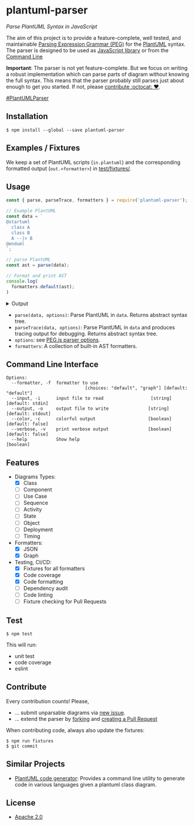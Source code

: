 # plantuml-parser
_Parse PlantUML Syntax in JavaScript_

The aim of this project is to provide a feature-complete, well tested, and
maintainable [Parsing Expression Grammar (PEG)](src/plantuml.pegj)
for the [PlantUML](http://plantuml.com/) syntax. The parser is designed 
to be used as [JavaScript library](#usage) or from the [Command Line](#command-line-interface)

**Important**: The parser is not yet feature-complete. But we focus on writing a
robust implementation which can parse parts of diagram without knowing the full
syntax. This means that the parser probably still parses just about enough to get
you started. If not, please [contribute :octocat: :heart:](#contribute).

[#PlantUMLParser](https://twitter.com/hashtag/PlantUMLParser)

## Installation

```
$ npm install --global --save plantuml-parser
```

## Examples / Fixtures

We keep a set of PlantUML scripts (`in.plantuml`) and the corresponding formatted output (`out.<formatter>`) in [test/fixtures/](test/fixtures).

## Usage

```javascript
const { parse, parseTrace, formatters } = require('plantuml-parser');

// Example PlantUML
const data = `
@startuml
  class A
  class B
  A --|> B
@enduml
`;

// parse PlantUML
const ast = parse(data);

// Format and print AST
console.log(
  formatters.default(ast);
)
```

<details><summary>Output</summary>
<p>

```javascript
[
  [
    {
      "name": "A",
      "isAbstract": false,
      "members": []
    },
    {
      "name": "B",
      "isAbstract": false,
      "members": []
    },
    {
      "left": "A",
      "right": "B",
      "leftType": "",
      "rightType": "Generalization",
      "leftArrowBody": "-",
      "rightArrowBody": "-",
      "leftCardinality": "",
      "rightCardinality": "",
      "name": ""
    }
  ]
]
```

</p>
</details>

* `parse(data, options)`: Parse PlantUML in `data`. Returns abstract syntax tree.
* `parseTrace(data, options)`: Parse PlantUML in `data` and produces tracing output for debugging. Returns abstract syntax tree.
* `options`: see [PEG.js parser options](https://pegjs.org/documentation#generating-a-parser-javascript-api).
* `formatters`: A collection of built-in AST formatters.

## Command Line Interface

```
Options:
  --formatter, -f  formatter to use
                              [choices: "default", "graph"] [default: "default"]
  --input, -i      input file to read                  [string] [default: stdin]
  --output, -o     output file to write               [string] [default: stdout]
  --color, -c      colorful output                    [boolean] [default: false]
  --verbose, -v    print verbose output               [boolean] [default: false]
  --help           Show help                                           [boolean]
```

## Features

- Diagrams Types:
  - [x] Class
  - [ ] Component
  - [ ] Use Case
  - [ ] Sequence
  - [ ] Activity
  - [ ] State
  - [ ] Object
  - [ ] Deployment
  - [ ] Timing
- Formatters:
  - [x] JSON
  - [x] Graph
- Testing, CI/CD:
  - [x] Fixtures for all formatters
  - [x] Code coverage
  - [x] Code formatting
  - [ ] Dependency audit
  - [ ] Code linting
  - [ ] Fixture checking for Pull Requests

## Test

```
$ npm test
```

This will run:
 * unit test
 * code coverage
 * eslint

## Contribute

Every contribution counts! Please,

* ... submit unparsable diagrams via [new issue](https://github.com/Enteee/plantuml-parser/issues/new).
* ... extend the parser by [forking](https://github.com/Enteee/plantuml-parser/fork) and [creating a Pull Request](https://github.com/Enteee/plantuml-parser/compare)

When contributing code, always also update the fixtures:

```
$ npm run fixtures
$ git commit
```

## Similar Projects

* [PlantUML code generator](https://github.com/bafolts/plantuml-code-generator): Provides a command line utility to generate code in various languages given a plantuml class diagram.

## License

* [Apache 2.0](https://www.apache.org/licenses/LICENSE-2.0)
